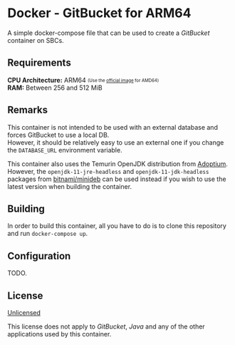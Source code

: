 # Docker - GitBucket for ARM64
A simple docker-compose file that can be used to create a *GitBucket* container on SBCs.

## Requirements
__CPU Architecture:__ ARM64 <sub><sup>(Use the [official image](https://hub.docker.com/r/gitbucket/gitbucket/) for AMD64)</sup></sub><br>
__RAM:__ Between 256 and 512 MiB

## Remarks
This container is not intended to be used with an external database and forces GitBucket to use a local DB.<br>
However, it should be relatively easy to use an external one if you change the `DATABASE_URL` environment variable.

This container also uses the Temurin OpenJDK distribution from [Adoptium](https://adoptium.net/).<br>
However, the `openjdk-11-jre-headless` and `openjdk-11-jdk-headless` packages from [bitnami/minideb](https://github.com/bitnami/minideb) can be used instead if you wish to use the latest version when building the container.

## Building
In order to build this container, all you have to do is to clone this repository and run `docker-compose up`.

## Configuration
TODO.

## License
[Unlicensed](LICENSE)

This license does not apply to *GitBucket*, *Java* and any of the other applications used by this container.
